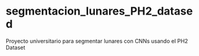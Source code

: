 # segmentacion_lunares_PH2_datased
Proyecto universitario para segmentar lunares con CNNs usando el PH2 Dataset
